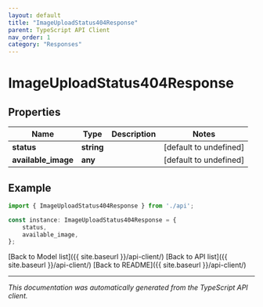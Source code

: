 ```yaml
---
layout: default
title: "ImageUploadStatus404Response"
parent: TypeScript API Client
nav_order: 1
category: "Responses"
---
```


# ImageUploadStatus404Response


## Properties

Name | Type | Description | Notes
------------ | ------------- | ------------- | -------------
**status** | **string** |  | [default to undefined]
**available_image** | **any** |  | [default to undefined]

## Example

```typescript
import { ImageUploadStatus404Response } from './api';

const instance: ImageUploadStatus404Response = {
    status,
    available_image,
};
```

[Back to Model list]({{ site.baseurl }}/api-client/) [Back to API list]({{ site.baseurl }}/api-client/) [Back to README]({{ site.baseurl }}/api-client/)


---

*This documentation was automatically generated from the TypeScript API client.*
